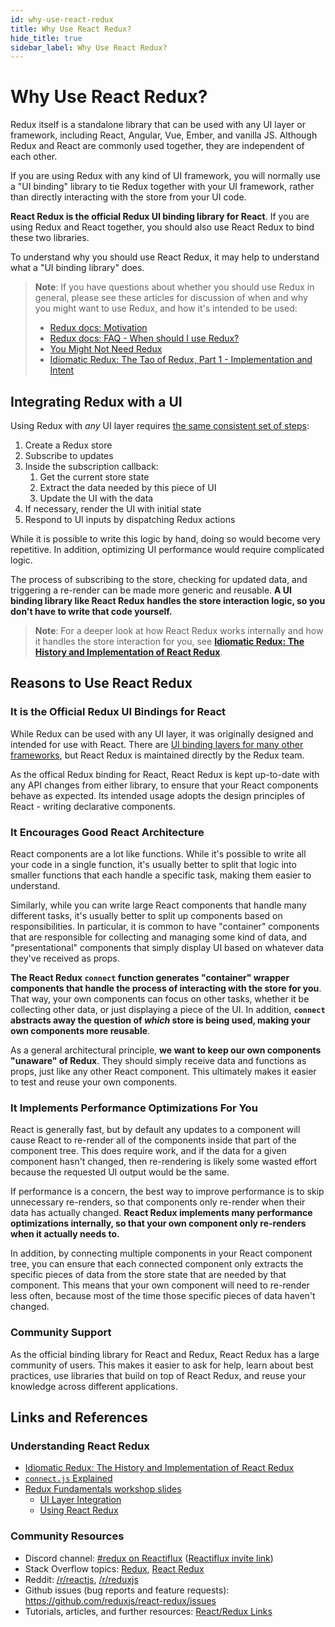 ```yaml
---
id: why-use-react-redux
title: Why Use React Redux?
hide_title: true
sidebar_label: Why Use React Redux?
---
```


# Why Use React Redux?

Redux itself is a standalone library that can be used with any UI layer or framework, including React, Angular, Vue, Ember, and vanilla JS.  Although Redux and React are commonly used together, they are independent of each other.

If you are using Redux with any kind of UI framework, you will normally use a "UI binding" library to tie Redux together with your UI framework, rather than directly interacting with the store from your UI code.

**React Redux is the official Redux UI binding library for React**.  If you are using Redux and React together, you should also use React Redux to bind these two libraries.

To understand why you should use React Redux, it may help to understand what a "UI binding library" does.

> **Note**: If you have questions about whether you should use Redux in general, please see these articles for discussion of when and why you might want to use Redux, and how it's intended to be used:
>
> - [Redux docs: Motivation](https://redux.js.org/introduction/motivation)
> - [Redux docs: FAQ - When should I use Redux?](https://redux.js.org/faq/general#when-should-i-use-redux)
> - [You Might Not Need Redux](https://medium.com/@dan_abramov/you-might-not-need-redux-be46360cf367)
> - [Idiomatic Redux: The Tao of Redux, Part 1 - Implementation and Intent](https://blog.isquaredsoftware.com/2017/05/idiomatic-redux-tao-of-redux-part-1/)


## Integrating Redux with a UI

Using Redux with _any_ UI layer requires [the same consistent set of steps](https://blog.isquaredsoftware.com/presentations/workshops/redux-fundamentals/ui-layer.html#/4):

1. Create a Redux store
2. Subscribe to updates
3. Inside the subscription callback:
    1. Get the current store state
    2. Extract the data needed by this piece of UI
    3. Update the UI with the data
4. If necessary, render the UI with initial state
5. Respond to UI inputs by dispatching Redux actions

While it is possible to write this logic by hand, doing so would become very repetitive.  In addition, optimizing UI performance would require complicated logic.

The process of subscribing to the store, checking for updated data, and triggering a re-render can be made more generic and reusable.  **A UI binding library like React Redux handles the store interaction logic, so you don't have to write that code yourself.**

> **Note**: For a deeper look at how React Redux works internally and how it handles the store interaction for you, see **[Idiomatic Redux: The History and Implementation of React Redux](https://blog.isquaredsoftware.com/2018/11/react-redux-history-implementation/)**.


## Reasons to Use React Redux

### It is the Official Redux UI Bindings for React

While Redux can be used with any UI layer, it was originally designed and intended for use with React.  There are [UI binding layers for many other frameworks](https://redux.js.org/introduction/ecosystem#library-integration-and-bindings), but React Redux is maintained directly by the Redux team.

As the offical Redux binding for React, React Redux is kept up-to-date with any API changes from either library, to ensure that your React components behave as expected.  Its intended usage adopts the design principles of React - writing declarative components.


### It Encourages Good React Architecture

React components are a lot like functions.  While it's possible to write all your code in a single function, it's usually better to split that logic into smaller functions that each handle a specific task, making them easier to understand.

Similarly, while you can write large React components that handle many different tasks, it's usually better to split up components based on responsibilities.  In particular, it is common to have "container" components that are responsible for collecting and managing some kind of data, and "presentational" components that simply display UI based on whatever data they've received as props.

**The React Redux `connect` function generates "container" wrapper components that handle the process of interacting with the store for you**.  That way, your own components can focus on other tasks, whether it be collecting other data, or just displaying a piece of the UI.  In addition, **`connect` abstracts away the question of _which_ store is being used, making your own components more reusable**.  

As a general architectural principle, **we want to keep our own components "unaware" of Redux**.  They should simply receive data and functions as props, just like any other React component.  This ultimately makes it easier to test and reuse your own components.


### It Implements Performance Optimizations For You

React is generally fast, but by default any updates to a component will cause React to re-render all of the components inside that part of the component tree.  This does require work, and if the data for a given component hasn't changed, then re-rendering is likely some wasted effort because the requested UI output would be the same.  

If performance is a concern, the best way to improve performance is to skip unnecessary re-renders, so that components only re-render when their data has actually changed.  **React Redux implements many performance optimizations internally, so that your own component only re-renders when it actually needs to.**

In addition, by connecting multiple components in your React component tree, you can ensure that each connected component only extracts the specific pieces of data from the store state that are needed by that component.  This means that your own component will need to re-render less often, because most of the time those specific pieces of data haven't changed.


### Community Support

As the official binding library for React and Redux, React Redux has a large community of users.  This makes it easier to ask for help, learn about best practices, use libraries that build on top of React Redux, and reuse your knowledge across different applications.



## Links and References


### Understanding React Redux

- [Idiomatic Redux: The History and Implementation of React Redux](https://blog.isquaredsoftware.com/2018/11/react-redux-history-implementation/)
- [`connect.js` Explained](https://gist.github.com/gaearon/1d19088790e70ac32ea636c025ba424e)
- [Redux Fundamentals workshop slides](https://blog.isquaredsoftware.com/2018/06/redux-fundamentals-workshop-slides/)
    - [UI Layer Integration](https://blog.isquaredsoftware.com/presentations/workshops/redux-fundamentals/ui-layer.html)
    - [Using React Redux](https://blog.isquaredsoftware.com/presentations/workshops/redux-fundamentals/react-redux.html)


### Community Resources

- Discord channel: [#redux on Reactiflux](https://gist.github.com/gaearon/1d19088790e70ac32ea636c025ba424e)  ([Reactiflux invite link](https://reactiflux.com))
- Stack Overflow topics: [Redux](https://stackoverflow.com/questions/tagged/redux), [React Redux](https://stackoverflow.com/questions/tagged/redux)
- Reddit: [/r/reactjs](https://www.reddit.com/r/reactjs/), [/r/reduxjs](https://www.reddit.com/r/reduxjs/)
- Github issues (bug reports and feature requests): https://github.com/reduxjs/react-redux/issues
- Tutorials, articles, and further resources: [React/Redux Links](https://www.reddit.com/r/reduxjs/)
